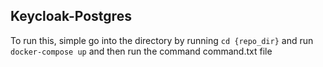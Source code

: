 ## Keycloak-Postgres

To run this, simple go into the directory by running `cd {repo_dir}` and run `docker-compose up` and then run the command command.txt file
